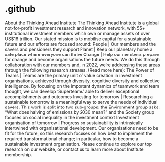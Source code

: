 # .github
About the Thinking Ahead Institute
The Thinking Ahead Institute is a global not-for-profit investment research and innovation network, with 55+ institutional investment members which own or manage assets of over US$16 trillion. Our stated mission is to mobilise capital for a sustainable future and our efforts are focused around:
	People | Our members and the savers and pensioners they support
	Planet | Keep our planetary home a safe place where everyone can thrive
	Change | Help our members prepare for change and become organisations the future needs.
We do this through collaboration with our members and, in 2022, we’re addressing these areas through the following research streams. (Read more here):
	The Power of Teams | Teams are the primary unit of value creation in investment organisations, achieved through diversity, cognitive diversity and collective intelligence. By focusing on the important dynamics of teamwork and team thought, we can develop ‘Superteams’ able to deliver exceptional accomplishments and outcomes
	Investing for tomorrow | Researching a sustainable tomorrow is a meaningful way to serve the needs of individual savers. This work is split into two sub-groups: the Environment group asks: “What does halving of emissions by 2030 mean?” and the Society group focuses on social inequality in the investment context
	Investment organisation of tomorrow | Progress on sustainability is intrinsically intertwined with organisational development. Our organisations need to be fit for the future, so this research focuses on how best to implement the required transformational change; in particular, how to become a sustainable investment organisation.
Please continue to explore our top research on our website, or contact us to learn more about Institute membership.
